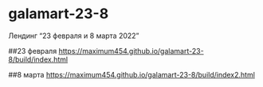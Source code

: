 # galamart-23-8
Лендинг “23 февраля и 8 марта 2022”

##23 февраля
https://maximum454.github.io/galamart-23-8/build/index.html

##8 марта
https://maximum454.github.io/galamart-23-8/build/index2.html